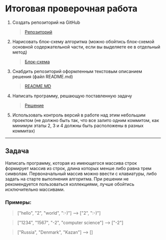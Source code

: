 # Итоговая проверочная работа

1) Создать репозиторий на GitHub
   
   >[Репозиторий](https://github.com/Sinteyn/Test)

2) Нарисовать блок-схему алгоритма (можно обойтись блок-схемой основной содержательной части, если вы выделяете ее в отдельный метод)

    >[Блок-схема](flowchart.drawio.png)
    
3) Снабдить репозиторий оформленным текстовым описанием решения (файл README.md)
   
   >[README.MD](README.md)

4) Написать программу, решающую поставленную задачу

    >[Решение](ex/Program.cs)

5) Использовать контроль версий в работе над этим небольшим проектом (не должно быть так, что все залито одним коммитом, как минимум этапы 2, 3 и 4 должны быть расположены в разных коммитах)

***

## Задача

Написать программу, которая из имеющегося массива строк формирует массив из строк, длина которых менше либо равна трем символам. Первоначальный массив можно ввести с клавиатуры, либо задать на старте выполнения алгоритма. При решении не рекомендуется пользоваться коллекциями, лучше обойтись исключительно массивами.

### Примеры:

>["hello", "2", "world", ":-)"] --> ["2", ":-)"]

>["1234", "1567", "-2", "computer science"] --> ["-2"]

>["Russia", "Denmark", "Kazan"] --> []
